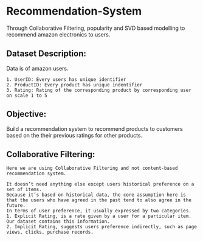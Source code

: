 # Recommendation-System

Through Collaborative Filtering, popularity and SVD based modelling to recommend amazon electronics to users.

## Dataset Description:
Data is of amazon users.
```
1. UserID: Every users has unique identifier
2. ProductID: Every product has unique indentifier
3. Rating: Rating of the corresponding product by corresponding user on scale 1 to 5
```

## Objective:
Build a recommendation system to recommend products to customers based on the their previous ratings for other products.

## Collaborative Filtering:
```
Here we are using Collaborative Filtering and not content-based recommendation system.

It doesn’t need anything else except users historical preference on a set of items. 
Because it’s based on historical data, the core assumption here is that the users who have agreed in the past tend to also agree in the future. 
In terms of user preference, it usually expressed by two categories. 
1. Explicit Rating, is a rate given by a user for a particular item. Our dataset contains this information.
2. Implicit Rating, suggests users preference indirectly, such as page views, clicks, purchase records.
```

